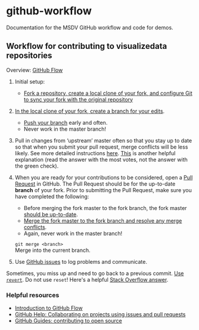 # github-workflow
Documentation for the MSDV GitHub workflow and code for demos. 

## Workflow for contributing to visualizedata repositories
Overview: [GitHub Flow](https://guides.github.com/introduction/flow/)

1. Initial setup:
	* [Fork a repository, create a local clone of your fork, and configure Git to sync your fork with the original repository](https://help.github.com/articles/fork-a-repo/)

2. [In the local clone of your fork, create a branch for your edits](https://git-scm.com/book/en/v2/Git-Branching-Basic-Branching-and-Merging).
	* [Push your branch](https://help.github.com/articles/pushing-to-a-remote/) early and often. 
	* Never work in the master branch!

3. Pull in changes from ‘upstream’ master often so that you stay up to date so that when you submit your pull request, merge conflicts will be less likely. See more detailed instructions [here](https://help.github.com/articles/syncing-a-fork/). [This](http://stackoverflow.com/questions/16955980/git-merge-master-into-feature-branch) is another helpful explanation (read the answer with the most votes, not the answer with the green check).

4. When you are ready for your contributions to be considered, open a [Pull Request](https://help.github.com/articles/creating-a-pull-request/) in GitHub. The Pull Request should be for the up-to-date **branch** of your fork. Prior to submitting the Pull Request, make sure you have completed the following: 
	* Before merging the fork master to the fork branch, the fork master [should be up-to-date](https://help.github.com/articles/syncing-a-fork/).
	* [Merge the fork master to the fork branch and resolve any merge conflicts](https://git-scm.com/book/en/v2/Git-Branching-Basic-Branching-and-Merging). 
	* Again, never work in the master branch!

	`git merge <branch>`  
	Merge <branch> into the current branch.

5. Use [GitHub issues](https://guides.github.com/features/issues/) to log problems and communicate. 

Sometimes, you miss up and need to go back to a previous commit. [Use `revert`](https://www.atlassian.com/git/tutorials/undoing-changes/git-checkout). Do not use `reset`! Here's a helpful [Stack Overflow answer](http://stackoverflow.com/questions/4114095/how-to-revert-git-repository-to-a-previous-commit).

### Helpful resources

* [Introduction to GitHub Flow](https://guides.github.com/introduction/flow/)
* [GitHub Help: Collaborating on projects using issues and pull requests](https://help.github.com/categories/collaborating-on-projects-using-issues-and-pull-requests/)
* [GitHub Guides: contributing to open source](https://guides.github.com/activities/contributing-to-open-source/)
